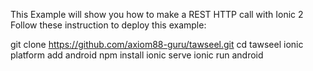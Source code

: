 This Example will show you how to make a REST HTTP call with Ionic 2
Follow these instruction to deploy this example:

git clone https://github.com/axiom88-guru/tawseel.git
cd tawseel
ionic platform add android 
npm install
ionic serve
ionic run android
